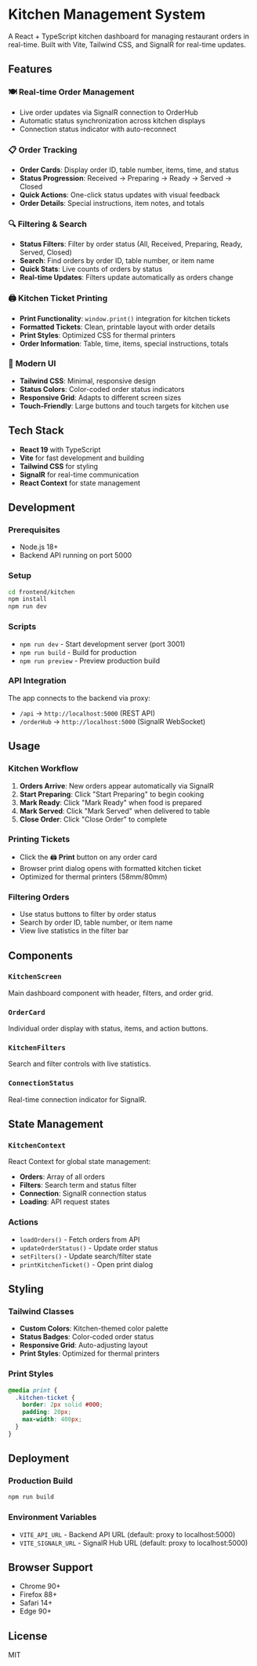 # Kitchen Management System

A React + TypeScript kitchen dashboard for managing restaurant orders in real-time. Built with Vite, Tailwind CSS, and SignalR for real-time updates.

## Features

### 🍽️ **Real-time Order Management**
- Live order updates via SignalR connection to OrderHub
- Automatic status synchronization across kitchen displays
- Connection status indicator with auto-reconnect

### 📋 **Order Tracking**
- **Order Cards**: Display order ID, table number, items, time, and status
- **Status Progression**: Received → Preparing → Ready → Served → Closed
- **Quick Actions**: One-click status updates with visual feedback
- **Order Details**: Special instructions, item notes, and totals

### 🔍 **Filtering & Search**
- **Status Filters**: Filter by order status (All, Received, Preparing, Ready, Served, Closed)
- **Search**: Find orders by order ID, table number, or item name
- **Quick Stats**: Live counts of orders by status
- **Real-time Updates**: Filters update automatically as orders change

### 🖨️ **Kitchen Ticket Printing**
- **Print Functionality**: `window.print()` integration for kitchen tickets
- **Formatted Tickets**: Clean, printable layout with order details
- **Print Styles**: Optimized CSS for thermal printers
- **Order Information**: Table, time, items, special instructions, totals

### 🎨 **Modern UI**
- **Tailwind CSS**: Minimal, responsive design
- **Status Colors**: Color-coded order status indicators
- **Responsive Grid**: Adapts to different screen sizes
- **Touch-Friendly**: Large buttons and touch targets for kitchen use

## Tech Stack

- **React 19** with TypeScript
- **Vite** for fast development and building
- **Tailwind CSS** for styling
- **SignalR** for real-time communication
- **React Context** for state management

## Development

### Prerequisites
- Node.js 18+
- Backend API running on port 5000

### Setup
```bash
cd frontend/kitchen
npm install
npm run dev
```

### Scripts
- `npm run dev` - Start development server (port 3001)
- `npm run build` - Build for production
- `npm run preview` - Preview production build

### API Integration
The app connects to the backend via proxy:
- `/api` → `http://localhost:5000` (REST API)
- `/orderHub` → `http://localhost:5000` (SignalR WebSocket)

## Usage

### Kitchen Workflow
1. **Orders Arrive**: New orders appear automatically via SignalR
2. **Start Preparing**: Click "Start Preparing" to begin cooking
3. **Mark Ready**: Click "Mark Ready" when food is prepared
4. **Mark Served**: Click "Mark Served" when delivered to table
5. **Close Order**: Click "Close Order" to complete

### Printing Tickets
- Click the 🖨️ **Print** button on any order card
- Browser print dialog opens with formatted kitchen ticket
- Optimized for thermal printers (58mm/80mm)

### Filtering Orders
- Use status buttons to filter by order status
- Search by order ID, table number, or item name
- View live statistics in the filter bar

## Components

### `KitchenScreen`
Main dashboard component with header, filters, and order grid.

### `OrderCard`
Individual order display with status, items, and action buttons.

### `KitchenFilters`
Search and filter controls with live statistics.

### `ConnectionStatus`
Real-time connection indicator for SignalR.

## State Management

### `KitchenContext`
React Context for global state management:
- **Orders**: Array of all orders
- **Filters**: Search term and status filter
- **Connection**: SignalR connection status
- **Loading**: API request states

### Actions
- `loadOrders()` - Fetch orders from API
- `updateOrderStatus()` - Update order status
- `setFilters()` - Update search/filter state
- `printKitchenTicket()` - Open print dialog

## Styling

### Tailwind Classes
- **Custom Colors**: Kitchen-themed color palette
- **Status Badges**: Color-coded order status
- **Responsive Grid**: Auto-adjusting layout
- **Print Styles**: Optimized for thermal printers

### Print Styles
```css
@media print {
  .kitchen-ticket {
    border: 2px solid #000;
    padding: 20px;
    max-width: 400px;
  }
}
```

## Deployment

### Production Build
```bash
npm run build
```

### Environment Variables
- `VITE_API_URL` - Backend API URL (default: proxy to localhost:5000)
- `VITE_SIGNALR_URL` - SignalR Hub URL (default: proxy to localhost:5000)

## Browser Support
- Chrome 90+
- Firefox 88+
- Safari 14+
- Edge 90+

## License
MIT